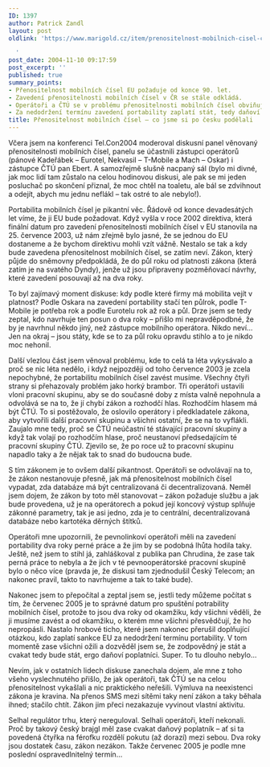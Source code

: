 ```yaml
---
ID: 1397
author: Patrick Zandl
layout: post
oldlink: 'https://www.marigold.cz/item/prenositelnost-mobilnich-cisel-co-jsme-si-po-cesku-podelali

  '
post_date: 2004-11-10 09:17:59
post_excerpt: ''
published: true
summary_points:
- Přenositelnost mobilních čísel EU požaduje od konce 90. let.
- Zavedení přenositelnosti mobilních čísel v ČR se stále odkládá.
- Operátoři a ČTÚ se v problému přenositelnosti mobilních čísel obviňují.
- Za nedodržení termínu zavedení portability zaplatí stát, tedy daňoví poplatníci.
title: Přenositelnost mobilních čísel – co jsme si po česku podělali
---
```


<p>
Včera jsem na konferenci Tel.Con2004 moderoval diskusní panel věnovaný přenositelnosti mobilních čísel, panelu se účastnili zástupci operátorů (pánové Kadeřábek – Eurotel, Nekvasil – T-Mobile a Mach – Oskar) i zástupce ČTÚ pan Ebert. A samozřejmě slušně nacpaný sál (bylo mi divné, jak moc lidí tam zůstalo na celou hodinovou diskusi, ale pak se mi jeden posluchač po skončení přiznal, že moc chtěl na toaletu, ale bál se zdvihnout a odejít, abych mu jednu neflákl – tak ostré to ale nebylo!).</p>

<p>
Portabilita mobilních čísel je pikantní věc. Řádově od konce devadesátých let víme, že ji EU bude požadovat. Když vyšla v roce 2002 direktiva, která finální datum pro zavedení přenositelnosti mobilních čísel v EU stanovila na 25. července 2003, už nám zřejmě bylo jasné, že se jednou do EU dostaneme a že bychom direktivu mohli vzít vážně. Nestalo se tak a kdy bude zavedena přenositelnost mobilních čísel, se zatím neví. Zákon, který půjde do sněmovny předpokládá, že do půl roku od platnosti zákona (která zatím je na svatého Dyndy), jenže už jsou připraveny pozměňovací návrhy, které zavedení posouvají až na dva roky. </p>

<p>
To byl zajímavý moment diskuse: kdy podle které firmy má mobilita vejít v platnost? Podle Oskara na zavedení portability stačí ten půlrok, podle T-Mobile je potřeba rok a podle Eurotelu rok až rok a půl. Drze jsem se tedy zeptal, kdo navrhuje ten posun o dva roky – přišlo mi nepravděpodbné, že by je navrhnul někdo jiný, než zástupce mobilního operátora. Nikdo neví…  Jen na okraj – jsou státy, kde se to za půl roku opravdu stihlo a to je nikdo moc nehonil. </p>

<p>
Další vlezlou část jsem věnoval problému, kde to celá ta léta vykysávalo a proč se nic léta nedělo, i když nejpozději od toho července 2003 je zcela nepochybné, že portabilitu mobilních čísel zavést musíme. Všechny čtyři strany si přehazovaly problém jako horký brambor. Tři operátoři ustavili vloni pracovní skupinu, aby se do současné doby z místa valně nepohnula a odvolává se na to, že jí chybí zákon a rozhodčí hlas. Rozhodčím hlasem má být ČTÚ. To si postěžovalo, že oslovilo operátory i předkladatele zákona, aby vytvořili další pracovní skupinu a všichni ostatní, že se na to vyflákli. Zaujalo mne tedy, proč se ČTÚ neúčastní té stávající pracovní skupiny a když tak volají po rozhodčím hlase, proč neustanoví předsedajícím té pracovní skupiny ČTÚ. Zjevilo se, že po roce už to pracovní skupinu napadlo taky a že nějak tak to snad do budoucna bude. </p>

<p>
S tím zákonem je to ovšem další pikantnost. Operátoři se odvolávají na to, že zákon nestanovuje přesně, jak má přenositelnost mobilních čísel vypadat, zda databáze má být centralizovaná či decentralizovaná. Neměl jsem dojem, že zákon by toto měl stanovovat – zákon požaduje službu a jak bude provedena, už je na operátorech a pokud její koncový výstup splňuje zákonné parametry, tak je asi jedno, zda je to centrální, decentralizovaná databáze nebo kartotéka děrných štítků. </p>

<p>
Operátoři mne upozornili, že pevnolinkoví operátoři měli na zavedení portability dva roky perné práce a že jim by se podobná lhůta hodila taky. Ještě, než jsem to stihl já, zahláškoval z publika pan Chrudina, že zase tak perná práce to nebyla a že jich v té pevnooperátorské pracovní skupině bylo o něco více (pravda je, že diskusi tam zjednodušil Český Telecom; an nakonec pravil, takto to navrhujeme a tak to také bude).</p>

<p>
Nakonec jsem to přepočítal a zeptal jsem se, jestli tedy můžeme počítat s tím, že červenec 2005 je to správné datum pro spuštění potrability mobilních čísel, protože to jsou dva roky od okamžiku, kdy všichni věděli, že ji musíme zavést a od okamžiku, o kterém mne všichni přesvědčují, že ho nepropásli. Nastalo hrobové ticho, které jsem nakonec přerušil doplňující otázkou, kdo zaplatí sankce EU za nedodržení termínu portability. V tom momentě zase všichni ožili a dozvěděl jsem se, že zodpovědný je stát a cvakat tedy bude stát, ergo daňoví poplatníci. Super. To tu dlouho nebylo…</p>

<p>
Nevím, jak v ostatních lidech diskuse zanechala dojem, ale mne z toho všeho vyslechnutého přišlo, že jak operátoři, tak ČTÚ se na celou přenositelnost vykašlali a nic praktického neřešili. Výmluva na neexistenci zákona je kravina. Na přenos SMS mezi sítěmi taky není zákon a taky běhala ihned; stačilo chtít. Zákon jim přeci nezakazuje vyvinout vlastní aktivitu.</p>

<p>
Selhal regulátor trhu, který nereguloval. Selhali operátoři, kteří nekonali. Proč by takový český brajgl měl zase cvakat daňový poplatník – ať si ta povedená čtyřka na férofku rozdělí pokutu (až dorazí) mezi sebou.  Dva roky jsou dostatek času, zákon nezákon. Takže červenec 2005 je podle mne poslední ospravedlnitelný termín…
</p>